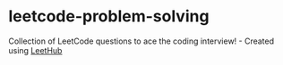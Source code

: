 # leetcode-problem-solving
Collection of LeetCode questions to ace the coding interview! - Created using [LeetHub](https://github.com/QasimWani/LeetHub)
